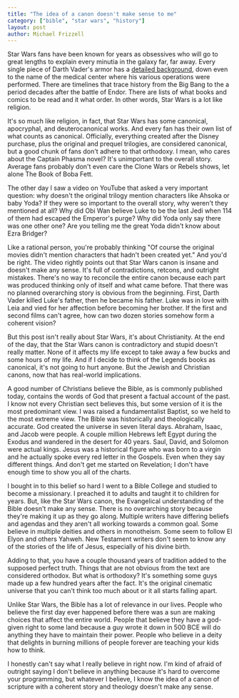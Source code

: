 ```yaml
---
title: "The idea of a canon doesn't make sense to me"
category: ["bible", "star wars", "history"]
layout: post
author: Michael Frizzell
---
```

Star Wars fans have been known for years as obsessives who will go to great lengths to explain every minutia in the galaxy far, far away. Every single piece of Darth Vader's armor has a [detailed background](https://www.youtube.com/watch?v=FVzc20Bm8Xo), down even to the name of the medical center where his various operations were performed. There are timelines that trace history from the Big Bang to the a period decades after the battle of Endor. There are lists of what books and comics to be read and it what order. In other words, Star Wars is a lot like religion.

It's so much like religion, in fact, that Star Wars has some canonical, apocryphal, and deuterocanonical works. And every fan has their own list of what counts as canonical. Officially, everything created after the Disney purchase, plus the original and prequel trilogies, are considered canonical, but a good chunk of fans don't adhere to that orthodoxy. I mean, who cares about the Captain Phasma novel? It's unimportant to the overall story. Average fans probably don't even care the Clone Wars or Rebels shows, let alone The Book of Boba Fett.

The other day I saw a video on YouTube that asked a very important question: why doesn't the original trilogy mention characters like Ahsoka or baby Yoda? If they were so important to the overall story, why weren't they mentioned at all? Why did Obi Wan believe Luke to be the last Jedi when 114 of them had escaped the Emperor's purge? Why did Yoda only say there was one other one? Are you telling me the great Yoda didn't know about Ezra Bridger?

Like a rational person, you're probably thinking "Of course the original movies didn't mention characters that hadn't been created yet." And you'd be right. The video rightly points out that Star Wars canon is insane and doesn't make any sense. It's full of contradictions, retcons, and outright mistakes. There's no way to reconcile the entire canon because each part was produced thinking only of itself and what came before. That there was no planned overarching story is obvious from the beginning. First, Darth Vader killed Luke's father, then he became his father. Luke was in love with Leia and vied for her affection before becoming her brother. If the first and second films can't agree, how can two dozen stories somehow form a coherent vision?

But this post isn't really about Star Wars, it's about Christianity. At the end of the day, that the Star Wars canon is contradictory and stupid doesn't really matter. None of it affects my life except to take away a few bucks and some hours of my life. And if I decide to think of the Legends books as canonical, it's not going to hurt anyone. But the Jewish and Christian canons, now that has real-world implications.

A good number of Christians believe the Bible, as is commonly published today, contains the words of God that present a factual account of the past. I know not every Christian sect believes this, but some version of it is the most predominant view. I was raised a fundamentalist Baptist, so we held to the most extreme view. The Bible was historically and theologically accurate. God created the universe in seven literal days. Abraham, Isaac, and Jacob were people. A couple million Hebrews left Egypt during the Exodus and wandered in the desert for 40 years. Saul, David, and Solomon were actual kings. Jesus was a historical figure who was born to a virgin and he actually spoke every red letter in the Gospels. Even when they say different things. And don't get me started on Revelation; I don't have enough time to show you all of the charts.

I bought in to this belief so hard I went to a Bible College and studied to become a missionary. I preached it to adults and taught it to children for years. But, like the Star Wars canon, the Evangelical understanding of the Bible doesn't make any sense. There is no overarching story because they're making it up as they go along. Multiple writers have differing beliefs and agendas and they aren't all working towards a common goal. Some believe in multiple deities and others in monotheism. Some seem to follow El Elyon and others Yahweh. New Testament writers don't seem to know any of the stories of the life of Jesus, especially of his divine birth. 

Adding to that, you have a couple thousand years of tradition added to the supposed perfect truth. Things that are not obvious from the text are considered orthodox. But what is orthodoxy? It's something some guys made up a few hundred years after the fact. It's the original cinematic universe that you can't think too much about or it all starts falling apart.

Unlike Star Wars, the Bible has a lot of relevance in our lives. People who believe the first day ever happened before there was a sun are making choices that affect the entire world. People that believe they have a god-given right to some land because a guy wrote it down in 500 BCE will do anything they have to maintain their power. People who believe in a deity that delights in burning millions of people forever are teaching your kids how to think. 

I honestly can't say what I really believe in right now. I'm kind of afraid of outright saying I don't believe in anything because it's hard to overcome your programming, but whatever I believe, I know the idea of a canon of scripture with a coherent story and theology doesn't make any sense. 